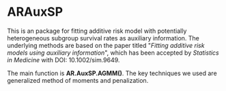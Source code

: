 # ARAuxSP
This is an package for fitting additive risk model with potentially heterogeneous subgroup survival rates as auxiliary information.
The underlying methods are based on the paper titled "*Fitting additive risk models using auxiliary information*", which has been accepted by *Statistics in Medicine* with DOI: 10.1002/sim.9649. 

The main function is **AR.AuxSP.AGMM()**. 
The key techniques we used are generalized method of moments and penalization. 



